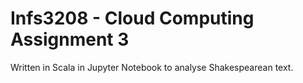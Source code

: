 # Infs3208 - Cloud Computing Assignment 3

Written in Scala in Jupyter Notebook to analyse Shakespearean text. 
